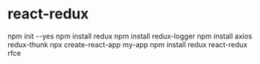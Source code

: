 # react-redux

npm init  --yes
npm install redux
npm install redux-logger
npm install axios redux-thunk
npx create-react-app my-app
npm install redux react-redux
rfce

